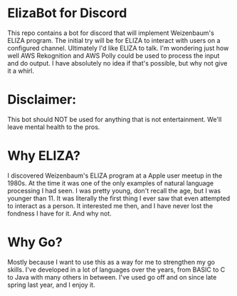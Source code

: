 # ElizaBot for Discord
 
This repo contains a bot for discord that will implement Weizenbaum's ELIZA program.  The initial try will be for ELIZA to interact with users on a configured channel.  Ultimately I'd like ELIZA to talk.   I'm wondering just how well AWS Rekognition and AWS Polly could be used to process the input and do output.  I have absolutely no idea if that's possible, but why not give it a whirl. 

# Disclaimer: 
This bot should NOT be used for anything that is not entertainment.  We'll leave mental health to the pros.  


# Why ELIZA? 

I discovered Weizenbaum's ELIZA program at a Apple user meetup in the 1980s.  At the time it was one of the only examples of natural language processing I had seen.  I was pretty young, don't recall the age, but I was younger than 11.  It was literally the first thing I ever saw that even attempted to interact as a person.  It interested me then, and I have never lost the fondness I have for it.  And why not.   

# Why Go? 

Mostly because I want to use this as a way for me to strengthen my go skills.  I've developed in a lot of languages over the years, from BASIC to C to Java with many others in between.  I've used go off and on since late spring last year, and I enjoy it.  


